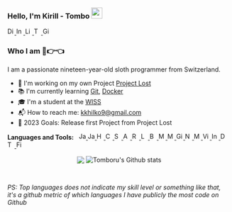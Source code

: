### Hello, I'm Kirill - Tombo <img src="https://media.giphy.com/media/hvRJCLFzcasrR4ia7z/giphy.gif" width="25px">
<a href="https://discord.gg/BunKxCNTQ3">
  <img  alt="Discord Server" width="16px" color="white" src="https://www.iconsdb.com/icons/preview/gray/discord-xxl.png" />
</a>
<a href="https://www.instagram.com/tomboru/">
  <img  alt="Instagram" width="16px" src="https://www.iconsdb.com/icons/preview/gray/instagram-xxl.png" />
</a>
<a href="https://www.linkedin.com/in/kirill-khilko-bb7a95230/">
  <img  alt="LinkedIn" width="16px" src="https://www.iconsdb.com/icons/preview/gray/linkedin-xxl.png" />
</a>
<a href="https://www.twitch.tv/tomboru">
  <img  alt="Twitch" width="16px" src="https://www.iconsdb.com/icons/preview/gray/twitch-tv-xxl.png" />
</a>
<a href="https://github.com/Tomboru">
  <img  alt="Github" width="16px" src="https://www.iconsdb.com/icons/preview/gray/github-6-xxl.png" />
</a>

<br />

### Who I am 🥺👉👈

I am a passionate nineteen-year-old sloth programmer from Switzerland.
- 📓 I'm working on my own Project [Project Lost](https://projectlost.org)
- 📚 I'm currently learning [Git](https://git-scm.com/book), [Docker](https://docs.docker.com/)
- 🎓 I'm a student at the [WISS](https://www.wiss.ch/)
- 📬 How to reach me: kkhilko9@gmail.com <br>
- 📍 2023 Goals: Release first Project from Project Lost

**Languages and Tools:** &nbsp;
<a href="https://www.w3schools.com/js/">
  <img  alt="Javascript" width="16px" src="https://www.t-systems-mms.com/karriere/stellenboerse/img0.php?id=214.png" />
</a>
<a href="https://docs.oracle.com/en/java/">
  <img  alt="Java" width="16px" src="https://mpng.subpng.com/20180404/ebw/kisspng-java-programming-computer-programming-programming-coffee-jar-5ac598db779939.2171835915228991634899.jpg" />
</a>
<a href="https://www.w3schools.com/html/">
  <img  alt="HTML5" width="16px" src="https://cdn.icon-icons.com/icons2/2107/PNG/512/file_type_html_icon_130541.png" />
</a>
<a href="https://www.w3schools.com/css/">
  <img  alt="CSS/SCSS" width="16px" src="https://cdn1.iconfinder.com/data/icons/logotypes/32/badge-css-3-512.png" />
</a>
<a href="https://spring.io/">
  <img  alt="Spring Boot" width="16px" src="https://i.pinimg.com/originals/36/fd/a1/36fda1085cffacaebc7613ab8f227351.png" />
</a>
<a href="https://angular.io/">
  <img  alt="Angular" width="16px" src="https://cdn.freebiesupply.com/logos/large/2x/angular-icon-logo-png-transparent.png" />
</a>
<a href="https://reactjs.org/">
  <img  alt="React" width="16px" src="https://www.iconninja.com/files/332/243/605/react-js-react-logo-js-icon.png" />
</a>
<a href="https://www.lua.org/">
  <img  alt="LUA" width="16px" src="https://th.bing.com/th/id/R.a297185a3245a2d7c00629823392dcfc?rik=O8pZW8O0aJqH%2fg&riu=http%3a%2f%2f3.bp.blogspot.com%2f-JsoEu_pPL4M%2fUouRoSsWjII%2fAAAAAAAAAJc%2fH9v0lM9nzyg%2fs1600%2f600px-lua-logo-nolabel-svg.png&ehk=cYV7wlyLEX7shHHKajDuy6aUQhnxq4pc4iAh656hxOo%3d&risl=&pid=ImgRaw&r=0" />
</a>
<a href="https://devdocs.io/bash/">
  <img  alt="Bash" width="16px" src="https://findicons.com/files/icons/2773/pictonic_free/128/prog_bash02.png" />
</a>
<a href="https://www.mysql.com/de/">
  <img  alt="MySQL" width="16px" src="https://e7.pngegg.com/pngimages/747/798/png-clipart-mysql-mysql.png" />
</a>
<a href="https://mariadb.org/">
  <img  alt="MariaDB" width="16px" src="https://e7.pngegg.com/pngimages/468/466/png-clipart-mariadb-mysql-amazon-relational-database-service-fork-marine-mammal-mammal-thumbnail.png" />
</a>
<a href="https://git-scm.com/">
  <img  alt="Git" width="16px" src="https://git-scm.com/images/logos/downloads/Git-Icon-1788C.png" />
</a>
<a href="https://nodejs.org/en/">
  <img  alt="NodeJS" width="16px" src="https://w7.pngwing.com/pngs/452/24/png-transparent-js-logo-node-logos-and-brands-icon.png" />
</a>
<a href="https://www.mongodb.com/">
  <img  alt="MongoDB" width="16px" src="https://w7.pngwing.com/pngs/956/695/png-transparent-mongodb-original-wordmark-logo-icon-thumbnail.png" />
</a>
<a href="https://code.visualstudio.com/">
  <img  alt="Visual Studio Code" width="16px" src="https://upload.wikimedia.org/wikipedia/commons/thumb/9/9a/Visual_Studio_Code_1.35_icon.svg/2048px-Visual_Studio_Code_1.35_icon.svg.png" />
</a>
<a href="https://www.jetbrains.com/idea/">
  <img  alt="IntelliJ IDEA" width="16px" src="https://upload.wikimedia.org/wikipedia/commons/thumb/9/9c/IntelliJ_IDEA_Icon.svg/2048px-IntelliJ_IDEA_Icon.svg.png" />
</a>
<a href="https://www.jetbrains.com/datagrip/">
  <img  alt="DataGrip" width="16px" src="https://upload.wikimedia.org/wikipedia/commons/thumb/c/c9/DataGrip.svg/1024px-DataGrip.svg.png" />
</a>
<a href="https://www.termius.com/">
  <img  alt="Termius" width="16px" src="https://dl2.macupdate.com/images/icons256/58537.png" />
</a>
<a href="https://www.figma.com/">
  <img  alt="Figma" width="16px" src="https://www.svgrepo.com/show/452202/figma.svg" />
</a>


<p align="center">
    <img align="center" src="https://github-readme-stats.vercel.app/api/top-langs/?username=tomboru&theme=radical&hide_langs_below=1&layout=compact)">
    <img align="center" alt="Tomboru's Github stats" src="https://github-readme-stats.vercel.app/api?username=tomboru&show_icons=true&theme=radical&line_height=21">
</p>

<br />

*PS: Top languages does not indicate my skill level or something like that, it's a github metric of which languages I have publicly the most code on Github*
